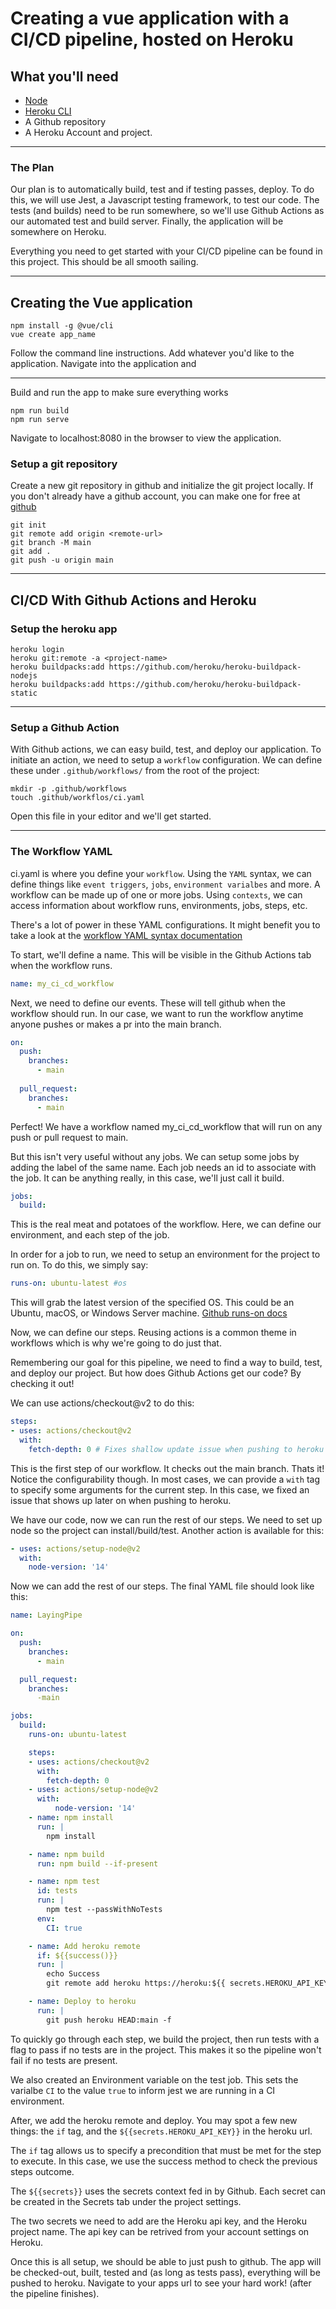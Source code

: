 # Creating a vue application with a CI/CD pipeline, hosted on Heroku

## What you'll need

- [Node](https://nodejs.org/en/download/)
- [Heroku CLI](https://devcenter.heroku.com/articles/heroku-cli/)
- A Github repository
- A Heroku Account and project.

---

### The Plan

Our plan is to automatically build, test and if testing passes, deploy.
To do this, we will use Jest, a Javascript testing framework, to test our code.
The tests (and builds) need to be run somewhere, so we'll use Github Actions as our automated test and build server.
Finally, the application will be somewhere on Heroku.

Everything you need to get started with your CI/CD pipeline can be found in this project. This should be all smooth sailing.

---

## Creating the Vue application

```shell
npm install -g @vue/cli
vue create app_name
```

Follow the command line instructions. Add whatever you'd like to the application.
Navigate into the application and

---

Build and run the app to make sure everything works

```shell
npm run build
npm run serve
```

Navigate to localhost:8080 in the browser to view the application.

### Setup a git repository

Create a new git repository in github and initialize the git project locally.
If you don't already have a github account, you can make one for free at [github](https://github.com/)

```shell
git init
git remote add origin <remote-url>
git branch -M main
git add .
git push -u origin main
```

---

## CI/CD With Github Actions and Heroku

### Setup the heroku app

```shell
heroku login
heroku git:remote -a <project-name>
heroku buildpacks:add https://github.com/heroku/heroku-buildpack-nodejs
heroku buildpacks:add https://github.com/heroku/heroku-buildpack-static
```
---

### Setup a Github Action

With Github actions, we can easy build, test, and deploy our application.
To initiate an action, we need to setup a `workflow` configuration. We can define these under `.github/workflows/` from the root of the project:

```shell
mkdir -p .github/workflows
touch .github/workflos/ci.yaml
```

Open this file in your editor and we'll get started.

---

### The Workflow YAML

ci.yaml is where you define your `workflow`. Using the `YAML` syntax, we can define things like `event triggers`, `jobs`, `environment varialbes` and more. A workflow can be made up of one or more jobs. Using `contexts`, we can access information about workflow runs, environments, jobs, steps, etc.

There's a lot of power in these YAML configurations. It might benefit you to take a look at the [workflow YAML syntax documentation](https://docs.github.com/en/actions/reference/workflow-syntax-for-github-actions#about-yaml-syntax-for-workflows)

To start, we'll define a name. This will be visible in the Github Actions tab when the workflow runs.

```yaml
name: my_ci_cd_workflow
```

Next, we need to define our events. These will tell github when the workflow should run.
In our case, we want to run the workflow anytime anyone pushes or makes a pr into the main branch.

```yaml
on:
  push:
    branches:
      - main
  
  pull_request:
    branches:
      - main
```

Perfect! We have a workflow named my_ci_cd_workflow that will run on any push or pull request to main.

But this isn't very useful without any jobs. We can setup some jobs by adding the label of the same name. Each job needs an id to associate with the job. It can be anything really, in this case, we'll just call it build.

```yaml
jobs:
  build:
```

This is the real meat and potatoes of the workflow. Here, we can define our environment, and each step of the job.

In order for a job to run, we need to setup an environment for the project to run on. To do this, we simply say:

```yaml
runs-on: ubuntu-latest #os
```

This will grab the latest version of the specified OS. This could be an Ubuntu, macOS, or Windows Server machine. [Github runs-on docs](https://docs.github.com/en/actions/reference/workflow-syntax-for-github-actions#jobsjob_idruns-on)

Now, we can define our steps. Reusing actions is a common theme in workflows which is why we're going to do just that.

Remembering our goal for this pipeline, we need to find a way to build, test, and deploy our project. But how does Github Actions get our code? By checking it out!

We can use actions/checkout@v2 to do this:

```yaml
steps:
- uses: actions/checkout@v2
  with:
    fetch-depth: 0 # Fixes shallow update issue when pushing to heroku
```

This is the first step of our workflow. It checks out the main branch. Thats it!
Notice the configurability though. In most cases, we can provide a `with` tag to specify some arguments for the current step. In this case, we fixed an issue that shows up later on when pushing to heroku.

We have our code, now we can run the rest of our steps.
We need to set up node so the project can install/build/test.
Another action is available for this:

```yaml
- uses: actions/setup-node@v2
  with:
    node-version: '14'
```

Now we can add the rest of our steps. The final YAML file should look like this:

```yaml
name: LayingPipe

on: 
  push:
    branches:
      - main

  pull_request:
    branches:
      -main

jobs:
  build:
    runs-on: ubuntu-latest

    steps:
    - uses: actions/checkout@v2
      with:
        fetch-depth: 0
    - uses: actions/setup-node@v2
      with:
          node-version: '14'
    - name: npm install
      run: |
        npm install

    - name: npm build
      run: npm build --if-present

    - name: npm test
      id: tests
      run: |
        npm test --passWithNoTests
      env:
        CI: true

    - name: Add heroku remote
      if: ${{success()}}
      run: |
        echo Success
        git remote add heroku https://heroku:${{ secrets.HEROKU_API_KEY }}@git.heroku.com/${{ secrets.HEROKU_APP_NAME }}.git

    - name: Deploy to heroku
      run: |
        git push heroku HEAD:main -f
```

To quickly go through each step, we build the project, then run tests with a flag to pass if no tests are in the project. This makes it so the pipeline won't fail if no tests are present.

We also created an Environment variable on the test job. This sets the varialbe `CI` to the value `true` to inform jest we are running in a CI environment.

After, we add the heroku remote and deploy. You may spot a few new things: the `if` tag, and the `${{secrets.HEROKU_API_KEY}}` in the heroku url.

The `if` tag allows us to specify a precondition that must be met for the step to execute. In this case, we use the success method to check the previous steps outcome.

The `${{secrets}}` uses the secrets context fed in by Github. Each secret can be created in the Secrets tab under the project settings.

The two secrets we need to add are the Heroku api key, and the Heroku project name.
The api key can be retrived from your account settings on Heroku.

Once this is all setup, we should be able to just push to github.
The app will be checked-out, built, tested and (as long as tests pass), everything will be pushed to heroku. Navigate to your apps url to see your hard work! (after the pipeline finishes).
